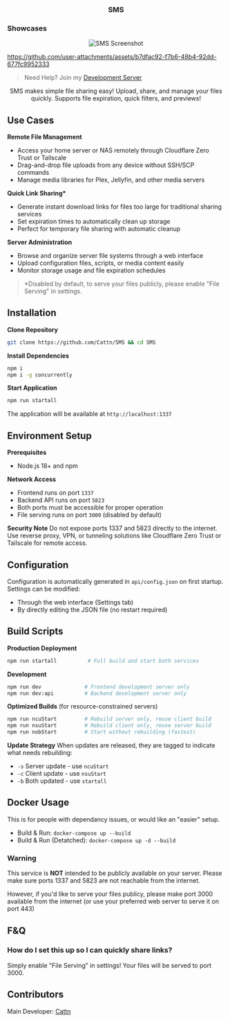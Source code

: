 <h3 align="center">
    <strong>SMS</strong>
</h3>

### Showcases

<p align="center">
    <img src="https://play.maple.music/SMS/uploads/Screenshot%202025-06-21%20225628.png" alt="SMS Screenshot">
</p>

https://github.com/user-attachments/assets/b7dfac92-f7b6-48b4-92dd-677fc9952333

> Need Help? Join my [Development Server](https://discord.gg/Wxrp73HVj4)

<p align="center">
    SMS makes simple file sharing easy! Upload, share, and manage your files quickly. Supports file expiration, quick filters, and previews!
</p>

## Use Cases

**Remote File Management**
- Access your home server or NAS remotely through Cloudflare Zero Trust or Tailscale
- Drag-and-drop file uploads from any device without SSH/SCP commands
- Manage media libraries for Plex, Jellyfin, and other media servers

**Quick Link Sharing\***
- Generate instant download links for files too large for traditional sharing services
- Set expiration times to automatically clean up storage
- Perfect for temporary file sharing with automatic cleanup

**Server Administration**
- Browse and organize server file systems through a web interface
- Upload configuration files, scripts, or media content easily
- Monitor storage usage and file expiration schedules

> *Disabled by default, to serve your files publicly, please enable "File Serving" in settings.

## Installation

**Clone Repository**
```bash
git clone https://github.com/Cattn/SMS && cd SMS
```

**Install Dependencies**
```bash
npm i
npm i -g concurrently
```

**Start Application**
```bash
npm run startall
```

The application will be available at `http://localhost:1337`

## Environment Setup

**Prerequisites**
- Node.js 18+ and npm

**Network Access**
- Frontend runs on port `1337`
- Backend API runs on port `5823`
- Both ports must be accessible for proper operation
- File serving runs on port ``3000`` (disabled by default)

**Security Note**
Do not expose ports 1337 and 5823 directly to the internet. Use reverse proxy, VPN, or tunneling solutions like Cloudflare Zero Trust or Tailscale for remote access.

## Configuration

Configuration is automatically generated in `api/config.json` on first startup. Settings can be modified:
- Through the web interface (Settings tab)
- By directly editing the JSON file (no restart required)

## Build Scripts

**Production Deployment**
```bash
npm run startall          # Full build and start both services
```

**Development**
```bash
npm run dev              # Frontend development server only
npm run dev:api          # Backend development server only
```

**Optimized Builds** (for resource-constrained servers)
```bash
npm run ncuStart         # Rebuild server only, reuse client build
npm run nsuStart         # Rebuild client only, reuse server build  
npm run nobStart         # Start without rebuilding (fastest)
```

**Update Strategy**
When updates are released, they are tagged to indicate what needs rebuilding:
- `-s` Server update - use `ncuStart`
- `-c` Client update - use `nsuStart` 
- `-b` Both updated - use `startall`

## Docker Usage
This is for people with dependancy issues, or would like an "easier" setup.

- Build & Run: ``docker-compose up --build``
- Build & Run (Detatched): ``docker-compose up -d --build``

### Warning

This service is **NOT** intended to be publicly available on your server. Please make sure ports 1337 and 5823 are not reachable from the internet.

However, if you'd like to serve your files publicy, please make port 3000 available from the internet (or use your preferred web server to serve it on port 443)

## F&Q

### How do I set this up so I can quickly share links?

Simply enable "File Serving" in settings! Your files will be served to port 3000.

## Contributors

Main Developer: [Cattn](https://github.com/Cattn/)
